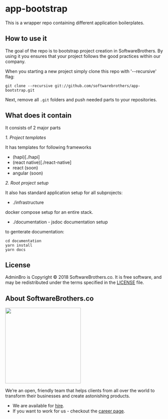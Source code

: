 # app-bootstrap

This is a wrapper repo containing different application boilerplates.

## How to use it

The goal of the repo is to bootstrap project creation in SoftwareBrothers. By using it you ensures that your project follows the good practices within our company.

When you starting a new project simply clone this repo with '--recursive' flag:

```
git clone --recursive git://github.com/softwarebrothers/app-bootstrap.git
```

Next, remove all `.git` folders and push needed parts to your repositories.

## What does it contain

It consists of 2 major parts

*1. Project templates*

It has templates for following frameworks

* (hapi)[./hapi]
* (react native)[./react-native]
* react (soon)
* angular (soon)

*2. Root project setup*

It also has standard application setup for all subprojects:

* ./infrastructure

docker compose setup for an entire stack.

* ./documentation - jsdoc documentation setup

to genterate documentation:

```
cd documentation
yarn install
yarn docs
```

## License

AdminBro is Copyright © 2018 SoftwareBrothers.co. It is free software, and may be redistributed under the terms specified in the [LICENSE](LICENSE.md) file.

## About SoftwareBrothers.co

<img src="https://softwarebrothers.co/assets/images/software-brothers-logo-full.svg" width=240>

We’re an open, friendly team that helps clients from all over the world to transform their businesses and create astonishing products.

* We are available for [hire](https://softwarebrothers.co/contact).
* If you want to work for us - checkout the [career page](https://softwarebrothers.co/career).